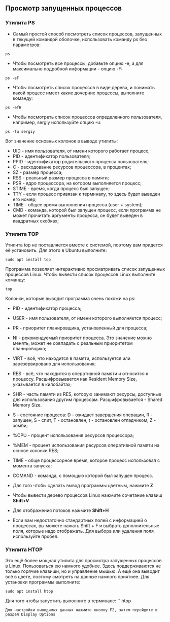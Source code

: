 ## Просмотр запущенных процессов
### Утилита PS
- Самый простой способ посмотреть список процессов, запущенных в текущей командой оболочке, использовать команду ps без параметров:
```
ps
```
- Чтобы посмотреть все процессы, добавьте опцию -e, а для максимально подробной информации - опцию -F:
```
ps -eF
```
- Чтобы посмотреть список процессов в виде дерева, и понимать какой процесс имеет какие дочерние процессы, выполните команду:
```
ps -efH
```
- Чтобы посмотреть список процессов определенного пользователя, например, sergiy используйте опцию -u:
```
ps -fu sergiy
```
Вот значение основных колонок в выводе утилиты:
- UID - имя пользователя, от имени которого работает процесс;
- PID - идентификатор пользователя;
- PPID - идентификатор родительского процесса пользователя;
- C - расходование ресурсов процессора, в процентах;
- SZ - размер процесса;
- RSS - реальный размер процесса в памяти;
- PSR - ядро процессора, на котором выполняется процесс;
- STIME - время, когда процесс был запущен;
- TTY - если процесс привязан к терминалу, то здесь будет выведен его номер;
- TIME - общее время выполнения процесса (user + system);
- CMD - команда, которой был запущен процесс, если программа не может прочитать аргументы процесса, он будет выведен в квадратных скобках;
### Утилита TOP
Утилита top не поставляется вместе с системой, поэтому вам придется её установить. Для этого в Ubuntu выполните:
```
sudo apt install top
```
Программа позволяет интерактивно просматривать список запущенных процессов Linux. 
Чтобы вывести список процессов Linux выполните команду:
```
top
```
Колонки, которые выводит программа очень похожи на ps:
- PID - идентификатор процесса;
- USER - имя пользователя, от имени которого выполняется процесс;
- PR - приоритет планировщика, установленный для процесса;
- NI - рекомендуемый приоритет процесса. Это значение можно менять, может не совпадать с реальным приоритетом планировщика;
- VIRT - всё, что находится в памяти, используется или зарезервировано для использования;
- RES - всё, что находится в оперативной памяти и относится к процессу. Расшифровывается как Resident Memory Size, указывается в килобайтах;
- SHR - часть памяти из RES, которую занимают ресурсы, доступные для использования другим процессам. Расшифровывается - Shared Memory Size.
- S - состояние процесса: D - ожидает завершения операции, R - запущен, S - спит, T - остановлен, t - остановлен отладчиком, Z - зомби;
- %CPU - процент использования ресурсов процессора;
- %MEM - процент использования ресурсов оперативной памяти на основе колонки RES;
- TIME - обще процессорное время, которое процесс использовал с момента запуска;
- COMAND - команда, с помощью которой был запущен процесс.

- Для того чтобы сделать вывод программы цветным, нажмите **Z**
- Чтобы вывести дерево процессов Linux нажмите сочетание клавиш **Shift+V**
- Для отображения потоков нажмите **Shift+H**
- Если вам недостаточно стандартных полей с информацией о процессах, вы можете нажать Shift + F и выбрать дополнительные поля, которые надо отображать. Для выбора или удаления поля используйте пробел.
### Утилита HTOP
Это ещё более мощная утилита для просмотра запущенных процессов в Linux. Пользоваться ею намного удобнее. Здесь поддерживаются не только горячие клавиши, но и управление мышью. А ещё она выводит всё в цвете, поэтому смотреть на данные намного приятнее. Для установки программы выполните:
```
sudo apt install htop
```
Для того чтобы запустить выполните в терминале:
``
htop
```
Для настройки выводимых данных нажмите кнопку F2, затем перейдите в раздел Display Options
